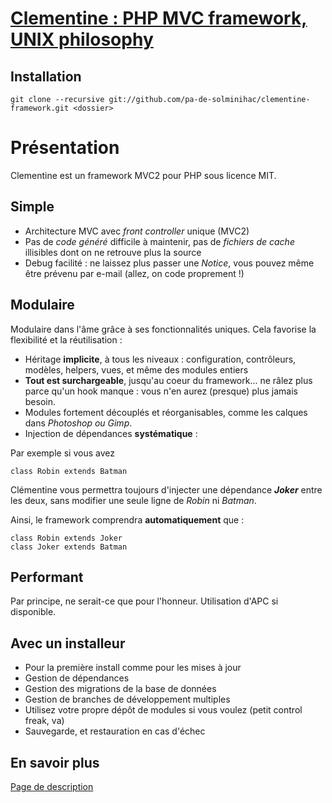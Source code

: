 [Clementine : PHP MVC framework, UNIX philosophy](http://clementine.quai13.com/)
====================

Installation
---
    git clone --recursive git://github.com/pa-de-solminihac/clementine-framework.git <dossier>

Présentation
====

Clementine est un framework MVC2 pour PHP sous licence MIT.

Simple
---
* Architecture MVC avec _front controller_ unique (MVC2)
* Pas de _code généré_ difficile à maintenir, pas de _fichiers de cache_ illisibles dont on ne retrouve plus la source
* Debug facilité : ne laissez plus passer une _Notice_, vous pouvez même être prévenu par e-mail (allez, on code proprement !)

Modulaire
---
Modulaire dans l'âme grâce à ses fonctionnalités uniques. Cela favorise la flexibilité et la réutilisation :
* Héritage **implicite**, à tous les niveaux : configuration, contrôleurs, modèles, helpers, vues, et même des modules entiers
* **Tout est surchargeable**, jusqu'au coeur du framework... ne râlez plus parce qu'un hook manque : vous n'en aurez (presque) plus jamais besoin.
* Modules fortement découplés et réorganisables, comme les calques dans _Photoshop ou Gimp_. 
* Injection de dépendances **systématique** :

Par exemple si vous avez

    class Robin extends Batman
    
Clémentine vous permettra toujours d'injecter une dépendance **_Joker_** entre les deux, sans modifier une seule ligne de _Robin_ ni _Batman_.

Ainsi, le framework comprendra **automatiquement** que :

    class Robin extends Joker
    class Joker extends Batman

Performant
---
Par principe, ne serait-ce que pour l'honneur. Utilisation d'APC si disponible.

Avec un installeur
---
* Pour la première install comme pour les mises à jour
* Gestion de dépendances
* Gestion des migrations de la base de données
* Gestion de branches de développement multiples
* Utilisez votre propre dépôt de modules si vous voulez (petit control freak, va)
* Sauvegarde, et restauration en cas d'échec

En savoir plus
---
[Page de description](http://clementine.quai13.com/)
